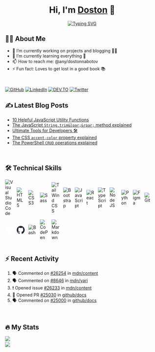 <h1 align="center">Hi, I'm <a href="https://dostonnabotov.netlify.app">Doston</a> 👋</h1>

<p align="center">
  <a href="https://git.io/typing-svg"><img src="https://readme-typing-svg.demolab.com?font=Fira+Code&size=24&pause=1000&color=31ABE1&center=true&width=435&lines=Frontend+Developer+;Tech+Blogger+;Avid+Science+Reader+;and+Passionate+Learner!;Nice+to+meet+you..." alt="Typing SVG" /></a>
</p>

## 👨‍💻 About Me

- 🔭 I’m currently working on projects and blogging 👨‍💻
- 🌱 I’m currently learning everything 🤣
- 📫 How to reach me: @any/dostonnabotov
- ⚡ Fun fact: Loves to get lost in a good book 📚

<br />

[![GitHub](https://img.shields.io/badge/github-171515?style=for-the-badge&logo=github&logoColor=white)](https://github.com/dostonnabotov)
[![LinkedIn](https://img.shields.io/badge/Twitter-00ACEE?style=for-the-badge&logo=twitter&logoColor=white)](https://twitter.com/dostonnabotov)
[![DEV.TO](https://img.shields.io/badge/DEV.TO-black?style=for-the-badge&logo=dev.to&logoColor=white)](https://dev.to/dostonnabotov)
[![Twitter](https://img.shields.io/badge/LinkedIn-0077B5?style=for-the-badge&logo=linkedin&logoColor=white)](https://www.linkedin.com/in/dostonnabotov)

## ✍ Latest Blog Posts

<!-- BLOG-POST-LIST:START -->
- [10 Helpful JavaScript Utility Functions](https://dev.to/dostonnabotov/10-helpful-javascript-utility-functions-35oc)
- [The JavaScript `String.trim&lpar;&rpar;` method explained](https://dev.to/dostonnabotov/the-javascript-stringtrim-method-explained-4b61)
- [Ultimate Tools for Developers 🛠](https://dev.to/dostonnabotov/ultimate-tools-for-developers-2aj2)
- [The CSS `accent-color` property explained](https://dev.to/dostonnabotov/the-css-accent-color-property-explained-4h9o)
- [The PowerShell `CRUD` operations explained](https://dev.to/dostonnabotov/the-powershell-crud-operations-explained-1kn9)
<!-- BLOG-POST-LIST:END -->

<br />

## 🛠 Technical Skills

<!-- TODO: icons for light and dark mode -->

<div style="display: flex; align-items: center; gap: .75rem; flex-wrap: wrap">
  <img title="Visual Studio Code" alt="Visual Studio Code" width="26px" src="https://cdn.jsdelivr.net/gh/devicons/devicon/icons/vscode/vscode-original.svg" />
  <img title="HTML5" alt="HTML5" width="26px" src="https://cdn.jsdelivr.net/gh/devicons/devicon/icons/html5/html5-original.svg" />
  <img title="CSS3" alt="CSS3" width="26px" src="https://cdn.jsdelivr.net/gh/devicons/devicon/icons/css3/css3-original.svg" />
  <img title="Sass" alt="Sass" width="26px" src="https://cdn.jsdelivr.net/gh/devicons/devicon/icons/sass/sass-original.svg" />
  <img title="TailWind CSS" alt="TailWind CSS" width="26px" src="https://cdn.jsdelivr.net/gh/devicons/devicon/icons/tailwindcss/tailwindcss-plain.svg" />
  <img title="Bootstrap" alt="Bootstrap" width="26px" src="https://cdn.jsdelivr.net/gh/devicons/devicon/icons/bootstrap/bootstrap-plain.svg" />
  <img title="JavaScript" alt="JavaScript" width="26px" src="https://cdn.jsdelivr.net/gh/devicons/devicon/icons/javascript/javascript-original.svg" />
  <img title="React" alt="React" width="26px" src="https://cdn.jsdelivr.net/gh/devicons/devicon/icons/react/react-original.svg" />
  <img title="TypeScript" alt="TypeScript" width="26px" src="https://cdn.jsdelivr.net/gh/devicons/devicon/icons/typescript/typescript-original.svg" />
  <img title="Node JS" alt="Node JS" width="26px" src="https://cdn.jsdelivr.net/gh/devicons/devicon/icons/nodejs/nodejs-original.svg" />
  <img title="Python" alt="Python" width="26px" src="https://cdn.jsdelivr.net/gh/devicons/devicon/icons/python/python-original.svg" />
  <img title="Figma" alt="Figma" width="26px" src="https://cdn.jsdelivr.net/gh/devicons/devicon/icons/figma/figma-original.svg" />
  <img title="Git" alt="Git" width="26px" src="https://cdn.jsdelivr.net/gh/devicons/devicon/icons/git/git-original.svg" />
  <img title="GitHub" alt="GitHub" width="26px" src="./assets/icons/github-light.svg#gh-dark-mode-only" />
  <img title="GitHub" alt="GitHub" width="26px" src="./assets/icons/github-dark.svg#gh-light-mode-only" />
  <img title="Bash" alt="Bash" width="26px" src="https://cdn.jsdelivr.net/gh/devicons/devicon/icons/bash/bash-original.svg" />
  <img title="CodePen" alt="CodePen" width="26px" src="https://cdn.jsdelivr.net/gh/devicons/devicon/icons/codepen/codepen-plain.svg" />
  <img title="Markdown" alt="Markdown" width="26px" src="https://cdn.jsdelivr.net/gh/devicons/devicon/icons/markdown/markdown-original.svg" />
</div>

<br />

## ⚡ Recent Activity

<!--START_SECTION:activity-->

1. 🗣 Commented on [#26254](https://github.com/mdn/content/issues/26254) in [mdn/content](https://github.com/mdn/content)
2. 🗣 Commented on [#8646](https://github.com/mdn/yari/issues/8646) in [mdn/yari](https://github.com/mdn/yari)
3. ❗️ Opened issue [#26233](https://github.com/mdn/content/issues/26233) in [mdn/content](https://github.com/mdn/content)
4. 💪 Opened PR [#25030](https://github.com/github/docs/pull/25030) in [github/docs](https://github.com/github/docs)
5. 🗣 Commented on [#25000](https://github.com/github/docs/issues/25000) in [github/docs](https://github.com/github/docs)
<!--END_SECTION:activity-->

<br />

## 🔥 My Stats

<picture>
  <source 
    srcset="http://github-readme-streak-stats.herokuapp.com?user=dostonnabotov&theme=dark&background=0d1117&border=30363d"
    media="(prefers-color-scheme: dark)"
  />
  <source
    srcset="http://github-readme-streak-stats.herokuapp.com?user=dostonnabotov&theme=default"
    media="(prefers-color-scheme: light), (prefers-color-scheme: no-preference)"
  />
  <img src="http://github-readme-streak-stats.herokuapp.com?user=dostonnabotov&theme=default" />
</picture>

<br />

<picture>
  <source 
    srcset="https://github-readme-stats-xi2d.vercel.app/api?username=dostonnabotov&show_icons=true&theme=transparent&border_color=30363d&text_color=ecf3ff"
    media="(prefers-color-scheme: dark)"
  />
  <source
    srcset="https://github-readme-stats-xi2d.vercel.app/api?username=dostonnabotov&show_icons=true&theme=transparent"
    media="(prefers-color-scheme: light), (prefers-color-scheme: no-preference)"
  />
  <img src="https://github-readme-stats-xi2d.vercel.app/api?username=dostonnabotov&show_icons=true&theme=transparent" />
</picture>
